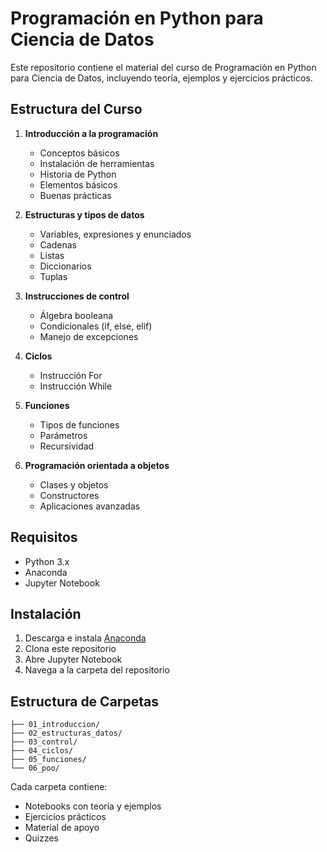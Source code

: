# Programación en Python para Ciencia de Datos

Este repositorio contiene el material del curso de Programación en Python para Ciencia de Datos, incluyendo teoría, ejemplos y ejercicios prácticos.

## Estructura del Curso

1. **Introducción a la programación**
   - Conceptos básicos
   - Instalación de herramientas
   - Historia de Python
   - Elementos básicos
   - Buenas prácticas

2. **Estructuras y tipos de datos**
   - Variables, expresiones y enunciados
   - Cadenas
   - Listas
   - Diccionarios
   - Tuplas

3. **Instrucciones de control**
   - Álgebra booleana
   - Condicionales (if, else, elif)
   - Manejo de excepciones

4. **Ciclos**
   - Instrucción For
   - Instrucción While

5. **Funciones**
   - Tipos de funciones
   - Parámetros
   - Recursividad

6. **Programación orientada a objetos**
   - Clases y objetos
   - Constructores
   - Aplicaciones avanzadas

## Requisitos

- Python 3.x
- Anaconda
- Jupyter Notebook

## Instalación

1. Descarga e instala [Anaconda](https://www.anaconda.com/download)
2. Clona este repositorio
3. Abre Jupyter Notebook
4. Navega a la carpeta del repositorio

## Estructura de Carpetas

```
├── 01_introduccion/
├── 02_estructuras_datos/
├── 03_control/
├── 04_ciclos/
├── 05_funciones/
└── 06_poo/
```

Cada carpeta contiene:
- Notebooks con teoría y ejemplos
- Ejercicios prácticos
- Material de apoyo
- Quizzes
